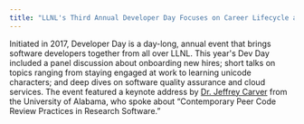 ```yaml
---
title: "LLNL's Third Annual Developer Day Focuses on Career Lifecycle and Best Practices"
---
```


Initiated in 2017, Developer Day is a day-long, annual event that brings software developers together from all over LLNL. This year's Dev Day included a panel discussion about onboarding new hires; short talks on topics ranging from staying engaged at work to learning unicode characters; and deep dives on software quality assurance and cloud services. The event featured a keynote address by [Dr. Jeffrey Carver](http://carver.cs.ua.edu/) from the University of Alabama, who spoke about “Contemporary Peer Code Review Practices in Research Software.”
